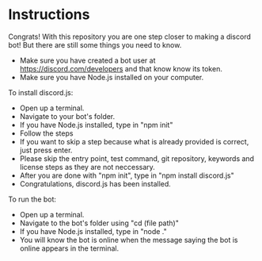 # Instructions
Congrats! With this repository you are one step closer to making a discord bot! But there are still some things you need to know.

- Make sure you have created a bot user at https://discord.com/developers and that know know its token.
- Make sure you have Node.js installed on your computer.

To install discord.js:
- Open up a terminal.
- Navigate to your bot's folder.
- If you have Node.js installed, type in "npm init"
- Follow the steps
- If you want to skip a step because what is already provided is correct, just press enter.
- Please skip the entry point, test command, git repository, keywords and license steps as they are not neccessary.
- After you are done with "npm init", type in "npm install discord.js"
- Congratulations, discord.js has been installed.

To run the bot:
- Open up a terminal.
- Navigate to the bot's folder using "cd (file path)"
- If you have Node.js installed, type in "node ."
- You will know the bot is online when the message saying the bot is online appears in the terminal. 
